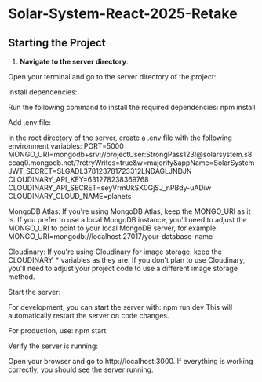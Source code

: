 # Solar-System-React-2025-Retake


## Starting the Project

1. **Navigate to the server directory**:

Open your terminal and go to the server directory of the project:

Install dependencies:

Run the following command to install the required dependencies:
npm install

Add .env file:

In the root directory of the server, create a .env file with the following environment variables:
PORT=5000
MONGO_URI=mongodb+srv://projectUser:StrongPass123!@solarsystem.s8ccaq0.mongodb.net/?retryWrites=true&w=majority&appName=SolarSystem
JWT_SECRET=SLGADL378123781723312LNDAGLJNDJN
CLOUDINARY_API_KEY=631278238369768
CLOUDINARY_API_SECRET=seyVrmUkSK0GjSJ_nPBdy-uADiw
CLOUDINARY_CLOUD_NAME=planets

MongoDB Atlas: If you're using MongoDB Atlas, keep the MONGO_URI as it is. If you prefer to use a local MongoDB instance, you'll need to adjust the MONGO_URI to point to your local MongoDB server, for example:
MONGO_URI=mongodb://localhost:27017/your-database-name

Cloudinary: If you're using Cloudinary for image storage, keep the CLOUDINARY_* variables as they are. If you don't plan to use Cloudinary, you'll need to adjust your project code to use a different image storage method.

Start the server:

For development, you can start the server with:
npm run dev
This will automatically restart the server on code changes.

For production, use:
npm start

Verify the server is running:

Open your browser and go to http://localhost:3000. If everything is working correctly, you should see the server running.